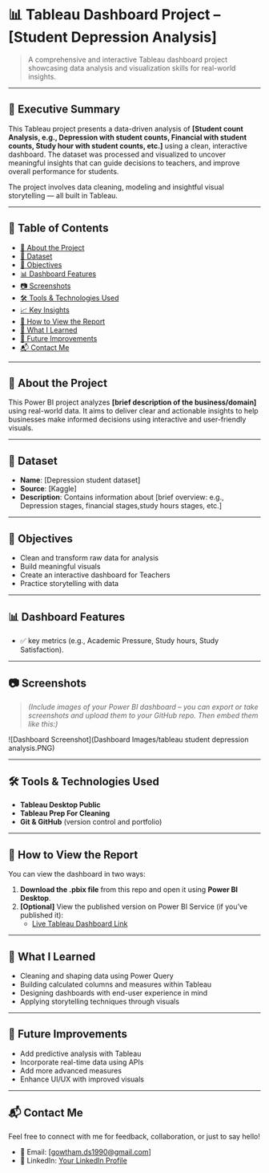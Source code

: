 
# 📊 Tableau Dashboard Project – [Student Depression Analysis]

> A comprehensive and interactive Tableau dashboard project showcasing data analysis and visualization skills for real-world insights.

---

## 📄 Executive Summary

This Tableau project presents a data-driven analysis of **[Student count Analysis, e.g., Depression with student counts, Financial with student counts, Study hour with student counts, etc.]** using a clean, interactive dashboard. The dataset was processed and visualized to uncover meaningful insights that can guide decisions to teachers, and improve overall performance for students.

The project involves data cleaning, modeling and insightful visual storytelling — all built in Tableau.

---

## 📁 Table of Contents
- [📘 About the Project](#-about-the-project)
- [📂 Dataset](#-dataset)
- [🎯 Objectives](#-objectives)
- [📊 Dashboard Features](#-dashboard-features)
- [📷 Screenshots](#-screenshots)
- [🛠 Tools & Technologies Used](#-tools--technologies-used)
- [📈 Key Insights](#-key-insights)
- [🚀 How to View the Report](#-how-to-view-the-report)
- [🧠 What I Learned](#-what-i-learned)
- [📌 Future Improvements](#-future-improvements)
- [📬 Contact Me](#-contact-me)

---

## 📘 About the Project

This Power BI project analyzes **[brief description of the business/domain]** using real-world data. It aims to deliver clear and actionable insights to help businesses make informed decisions using interactive and user-friendly visuals.

---

## 📂 Dataset

- **Name**: [Depression student dataset]
- **Source**: [Kaggle]
- **Description**: Contains information about [brief overview: e.g., Depression stages, financial stages,study hours stages, etc.]


---

## 🎯 Objectives

- Clean and transform raw data for analysis
- Build meaningful visuals
- Create an interactive dashboard for Teachers
- Practice storytelling with data

---

## 📊 Dashboard Features

- ✅ key metrics (e.g., Academic Pressure, Study hours, Study Satisfaction).

---

## 📷 Screenshots

> *(Include images of your Power BI dashboard – you can export or take screenshots and upload them to your GitHub repo. Then embed them like this:)*

![Dashboard Screenshot](Dashboard Images/tableau student depression analysis.PNG)

---

## 🛠 Tools & Technologies Used

- **Tableau Desktop Public**
- **Tableau Prep For Cleaning**
- **Git & GitHub** (version control and portfolio)

---


## 🚀 How to View the Report

You can view the dashboard in two ways:

1. **Download the .pbix file** from this repo and open it using **Power BI Desktop**.
2. **[Optional]** View the published version on Power BI Service (if you’ve published it):
   - [Live Tableau Dashboard Link](https://public.tableau.com/views/studentdepressionanalysis_17508682850950/StudentCountAnalysis?:language=en-US&publish=yes&:sid=&:redirect=auth&:display_count=n&:origin=viz_share_link)

---

## 🧠 What I Learned

- Cleaning and shaping data using Power Query
- Building calculated columns and measures within Tableau
- Designing dashboards with end-user experience in mind
- Applying storytelling techniques through visuals

---

## 📌 Future Improvements

- Add predictive analysis with Tableau
- Incorporate real-time data using APIs
- Add more advanced measures
- Enhance UI/UX with improved visuals

---

## 📬 Contact Me

Feel free to connect with me for feedback, collaboration, or just to say hello!

- 📧 Email: [gowtham.ds1990@gmail.com]
- 💼 LinkedIn: [Your LinkedIn Profile](www.linkedin.com/in/gowtham-su)
